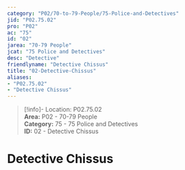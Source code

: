 ```yaml
---  
category: "P02/70-to-79-People/75-Police-and-Detectives"  
jid: "P02.75.02"  
pro: "P02"  
ac: "75"  
id: "02"  
jarea: "70-79 People"  
jcat: "75 Police and Detectives"  
desc: "Detective"  
friendlyname: "Detective Chissus"  
title: "02-Detective-Chissus"  
aliases:   
- "P02.75.02"  
- "Detective Chissus"  
---  
```

>[!info]- Location: P02.75.02  
>**Area:** P02 - 70-79 People  
>**Category:** 75 - 75 Police and Detectives  
>**ID:** 02 - Detective Chissus  
  
# Detective Chissus  
  
  
